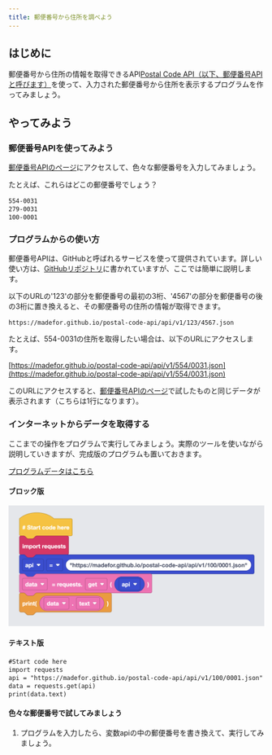 ```yaml
---
title: 郵便番号から住所を調べよう
---
```

## はじめに
郵便番号から住所の情報を取得できるAPI[Postal Code API（以下、郵便番号APIと呼びます）](https://madefor.github.io/postal-code-api/)を使って、入力された郵便番号から住所を表示するプログラムを作ってみましょう。

## やってみよう
### 郵便番号APIを使ってみよう
[郵便番号APIのページ](https://madefor.github.io/postal-code-api/)にアクセスして、色々な郵便番号を入力してみましょう。

たとえば、これらはどこの郵便番号でしょう？
```
554-0031
279-0031
100-0001
```

### プログラムからの使い方
郵便番号APIは、GitHubと呼ばれるサービスを使って提供されています。詳しい使い方は、[GitHubリポジトリ](https://github.com/madefor/postal-code-api)に書かれていますが、ここでは簡単に説明します。

以下のURLの'123'の部分を郵便番号の最初の3桁、'4567'の部分を郵便番号の後の3桁に置き換えると、その郵便番号の住所の情報が取得できます。

```
https://madefor.github.io/postal-code-api/api/v1/123/4567.json
```

たとえば、554-0031の住所を取得したい場合は、以下のURLにアクセスします。

[https://madefor.github.io/postal-code-api/api/v1/554/0031.json](https://madefor.github.io/postal-code-api/api/v1/554/0031.json)

このURLにアクセスすると、[郵便番号APIのページ](https://madefor.github.io/postal-code-api/)で試したものと同じデータが表示されます（こちらは1行になります）。

### インターネットからデータを取得する
ここまでの操作をプログラムで実行してみましょう。実際のツールを使いながら説明していきますが、完成版のプログラムも置いておきます。

[プログラムデータはこちら](https://app.edublocks.org/project/C07T9nfaVWeZkZj3D6DF7vZPGlM2/I1o7HSHZyY22T7gHuXkD
)

#### ブロック版
[![](/images/python-with-webapi/01.png)](/images/python-with-webapi/01.png)


#### テキスト版
```python!
#Start code here
import requests
api = "https://madefor.github.io/postal-code-api/api/v1/100/0001.json"
data = requests.get(api)
print(data.text)
```

#### 色々な郵便番号で試してみましょう
1. プログラムを入力したら、変数apiの中の郵便番号を書き換えて、実行してみましょう。
